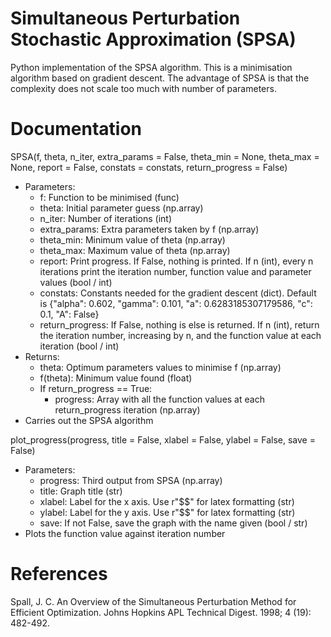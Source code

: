 # Simultaneous Perturbation Stochastic Approximation (SPSA)
Python implementation of the SPSA algorithm. This is a minimisation algorithm based on gradient descent. The advantage of SPSA is that the complexity does not scale too much with number of parameters.

# Documentation
SPSA(f, theta, n_iter, extra_params = False, theta_min = None, theta_max = None, report = False, constats = constats, return_progress = False)
- Parameters:
  - f: Function to be minimised (func)
  - theta: Initial parameter guess (np.array)
  - n_iter: Number of iterations (int)
  - extra_params: Extra parameters taken by f (np.array)
  - theta_min: Minimum value of theta (np.array)
  - theta_max: Maximum value of theta (np.array)
  - report: Print progress. If False, nothing is printed. If n (int), every n iterations print the iteration number, function value and parameter values (bool / int)
  - constats: Constants needed for the gradient descent (dict). Default is {"alpha": 0.602, "gamma": 0.101, "a": 0.6283185307179586, "c": 0.1, "A": False}
  - return_progress: If False, nothing is else is returned. If n (int), return the iteration number, increasing by n, and the function value at each iteration (bool / int)
- Returns:
  - theta: Optimum parameters values to minimise f (np.array)
  - f(theta): Minimum value found (float)
  - If return_progress == True:
    - progress: Array with all the function values at each return_progress iteration (np.array)
- Carries out the SPSA algorithm  

plot_progress(progress, title = False, xlabel = False, ylabel = False, save = False)
- Parameters:
  - progress: Third output from SPSA (np.array)
  - title: Graph title (str)
  - xlabel: Label for the x axis. Use r"$$" for latex formatting (str)
  - ylabel: Label for the y axis. Use r"$$" for latex formatting (str)
  - save: If not False, save the graph with the name given (bool / str)
- Plots the function value against iteration number

# References
Spall, J. C. An Overview of the Simultaneous Perturbation Method
for Efficient Optimization. Johns Hopkins APL Technical Digest. 1998; 4 (19): 482-492.
